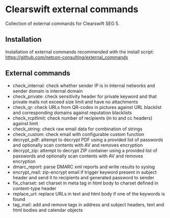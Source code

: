 Clearswift external commands
============================

Collection of external commands for Clearswift SEG 5.

## Installation

Installation of external commands recommended with the install script: https://github.com/netcon-consulting/external_commands

## External commands
* check_internal: check whether sender IP is in internal networks and sender domain is internal domain
* check_private: check sensitivity header for private keyword and that private mails not exceed size limit and have no attachments
* check_qr: check URLs from QR-codes in pictures against URL blacklist and corresponding domains against reputation blacklists
* check_rcptlimit: check number of recipients (in to and cc headers) against limit
* check_string: check raw email data for combination of strings
* check_custom: check email with configurable custom function
* decrypt_pdf: attempt to decrypt PDF using a provided list of passwords and optionally scan contents with AV and removes encryption
* decrypt_zip: attempt to decrypt ZIP container using a provided list of passwords and optionally scan contents with AV and removes encryption
* dmarc_report: parse DMARC xml reports and write results to syslog
* encrypt_mail: zip-encrypt email if trigger keyword present in subject header and send it to recipients and generated password to sender
* fix_charset: set charset in meta tag in html body to charset defined in content-type header
* replace_url: replace URLs in text and html body if one of the keywords is found
* tag_mail: add and remove tags in address and subject headers, text and html bodies and calendar objects
